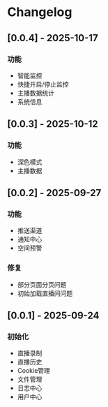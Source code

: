 # Changelog

## [0.0.4] - 2025-10-17
### 功能
- 智能监控
- 快捷开启/停止监控
- 主播数据统计
- 系统信息

## [0.0.3] - 2025-10-12
### 功能
- 深色模式
- 主播数据

## [0.0.2] - 2025-09-27
### 功能
- 推送渠道
- 通知中心
- 空间预警
### 修复
- 部分页面分页问题
- 初始加载直播间问题

## [0.0.1] - 2025-09-24
### 初始化
- 直播录制
- 直播历史
- Cookie管理
- 文件管理
- 日志中心
- 用户中心